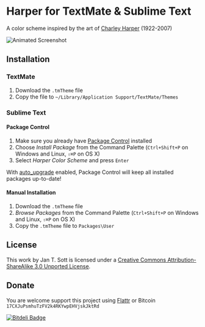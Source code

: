 # Harper for TextMate & Sublime Text

A color scheme inspired by the art of [Charley Harper][1] (1922-2007)

![Animated Screenshot][2]

## Installation

### TextMate

1. Download the `.tmTheme` file
2. Copy the file to `~/Library/Application Support/TextMate/Themes`

### Sublime Text

#### Package Control

1. Make sure you already have [Package Control][3] installed
2. Choose *Install Package* from the Command Palette (`Ctrl+Shift+P` on Windows and Linux, `⇧⌘P` on OS X)
3. Select *Harper Color Scheme* and press `Enter`

With [auto_upgrade][4] enabled, Package Control will keep all installed packages up-to-date!

#### Manual Installation

1. Download the `.tmTheme` file
2. *Browse Packages* from the Command Palette (`Ctrl+Shift+P` on Windows and Linux, `⇧⌘P` on OS X)
3. Copy the `.tmTheme` file to `Packages\User`

## License

This work by Jan T. Sott is licensed under a [Creative Commons Attribution-ShareAlike 3.0 Unported License][5].

## Donate

You are welcome support this project using [Flattr](https://flattr.com/submit/auto?user_id=idleberg&url=https://github.com/idleberg/Harper.tmTheme) or Bitcoin `17CXJuPsmhuTzFV2k4RKYwpEHVjskJktRd`

[1]: http://en.wikipedia.org/wiki/Charley_Harper
[2]: https://raw.github.com/idleberg/Harper.tmTheme/master/preview/screenshot.gif
[3]: http://wbond.net/sublime_packages/package_control/
[4]: http://wbond.net/sublime_packages/package_control/settings/
[5]: http://creativecommons.org/licenses/by-sa/3.0/deed.en_US

[![Bitdeli Badge](https://d2weczhvl823v0.cloudfront.net/idleberg/harper.tmtheme/trend.png)](https://bitdeli.com/free "Bitdeli Badge")

